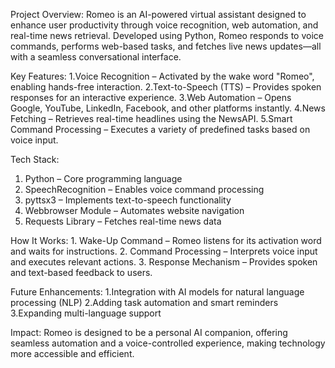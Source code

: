 Project Overview:
 Romeo is an AI-powered virtual assistant designed to enhance user productivity through voice recognition, web automation, and real-time news retrieval. Developed using 
 Python, Romeo responds to voice commands, performs web-based tasks, and fetches live news updates—all with a seamless conversational interface.

Key Features:
 1.Voice Recognition – Activated by the wake word "Romeo", enabling hands-free interaction.
 2.Text-to-Speech (TTS) – Provides spoken responses for an interactive experience.
 3.Web Automation – Opens Google, YouTube, LinkedIn, Facebook, and other platforms instantly.
 4.News Fetching – Retrieves real-time headlines using the NewsAPI.
 5.Smart Command Processing – Executes a variety of predefined tasks based on voice input.

Tech Stack:
 1. Python – Core programming language
 2. SpeechRecognition – Enables voice command processing
 3. pyttsx3 – Implements text-to-speech functionality
 4. Webbrowser Module – Automates website navigation
 5. Requests Library – Fetches real-time news data

How It Works:
 1️. Wake-Up Command – Romeo listens for its activation word and waits for instructions.
 2️. Command Processing – Interprets voice input and executes relevant actions.
 3️. Response Mechanism – Provides spoken and text-based feedback to users.

Future Enhancements:
 1.Integration with AI models for natural language processing (NLP)
 2.Adding task automation and smart reminders
 3.Expanding multi-language support

Impact:
 Romeo is designed to be a personal AI companion, offering seamless automation and a voice-controlled experience, making technology more accessible and efficient.
